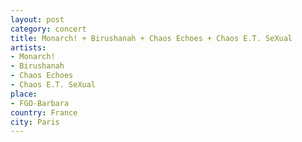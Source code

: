 ```yaml
---
layout: post
category: concert
title: Monarch! + Birushanah + Chaos Echoes + Chaos E.T. SeXual
artists: 
- Monarch!
- Birushanah
- Chaos Echoes
- Chaos E.T. SeXual
place: 
- FGO-Barbara
country: France
city: Paris
---
```


